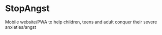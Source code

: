 # StopAngst
Mobile website/PWA to help children, teens and adult conquer their severe anxieties/angst
